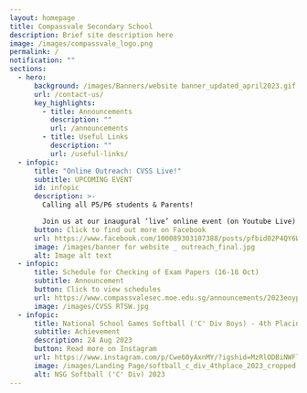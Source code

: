 ```yaml
---
layout: homepage
title: Compassvale Secondary School
description: Brief site description here
image: /images/compassvale_logo.png
permalink: /
notification: ""
sections:
  - hero:
      background: /images/Banners/website banner_updated_april2023.gif
      url: /contact-us/
      key_highlights:
        - title: Announcements
          description: ""
          url: /announcements
        - title: Useful Links
          description: ""
          url: /useful-links/
  - infopic:
      title: "Online Outreach: CVSS Live!"
      subtitle: UPCOMING EVENT
      id: infopic
      description: >-
        Calling all P5/P6 students & Parents! 

        Join us at our inaugural ‘live’ online event (on Youtube Live) to gain exclusive insights on the Compassvale Experience.
      button: Click to find out more on Facebook
      url: https://www.facebook.com/100089303107388/posts/pfbid02P4QY6WuGytG3oKGjXyaSZiqPdysWTSa5rxt6D2cQ9cs8xLcuCBXkoX97jS32GqbVl/?mibextid=cr9u03
      image: /images/banner for website _ outreach_final.jpg
      alt: Image alt text
  - infopic:
      title: Schedule for Checking of Exam Papers (16-18 Oct)
      subtitle: Announcement
      button: Click to view schedules
      url: https://www.compassvalesec.moe.edu.sg/announcements/2023eoypapers/
      image: /images/CVSS RTSW.jpg
  - infopic:
      title: National School Games Softball ('C' Div Boys) - 4th Placing
      subtitle: Achievement
      description: 24 Aug 2023
      button: Read more on Instagram
      url: https://www.instagram.com/p/Cwe60yAxnMY/?igshid=MzRlODBiNWFlZA==
      image: /images/Landing Page/softball_c_div_4thplace_2023_cropped.jpeg
      alt: NSG Softball ('C' Div) 2023
---
```

